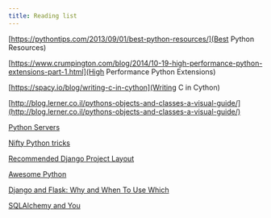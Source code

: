 ```yaml
---
title: Reading list
---
```

[https://pythontips.com/2013/09/01/best-python-resources/](Best Python
Resources)

[https://www.crumpington.com/blog/2014/10-19-high-performance-python-extensions-part-1.html](High Performance Python Extensions)

[https://spacy.io/blog/writing-c-in-cython](Writing C in Cython)

[http://blog.lerner.co.il/pythons-objects-and-classes-a-visual-guide/](http://blog.lerner.co.il/pythons-objects-and-classes-a-visual-guide/)

[Python Servers](https://www.airpair.com/python/posts/python-servers)

[Nifty Python tricks](https://freepythontips.wordpress.com/2015/04/19/nifty-python-tricks/)

[Recommended Django Project Layout](http://www.revsys.com/blog/2014/nov/21/recommended-django-project-layout/)

[Awesome Python](https://github.com/vinta/awesome-python)

[Django and Flask: Why and When To Use Which](https://www.hakkalabs.co/articles/django-and-flask)

[SQLAlchemy and You](http://lucumr.pocoo.org/2011/7/19/sqlachemy-and-you/)
